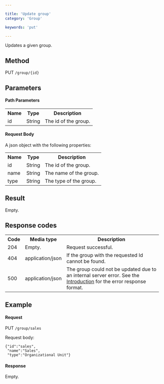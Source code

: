 ```yaml
---

title: 'Update group'
category: 'Group'

keywords: 'put'

---
```



Updates a given group.


Method
------

PUT `/group/{id}`


Parameters
----------

#### Path Parameters

<table class="table table-striped">
  <tr>
    <th>Name</th>
    <th>Type</th>
    <th>Description</th>
  </tr>
  <tr>
    <td>id</td>
    <td>String</td>
    <td>The id of the group.</td>
  </tr> 
</table>
  

#### Request Body

A json object with the following properties:

<table class="table table-striped">
  <tr>
    <th>Name</th>
    <th>Type</th>
    <th>Description</th>
  </tr>
  <tr>
    <td>id</td>
    <td>String</td>
    <td>The id of the group.</td>
  </tr>
  <tr>
    <td>name</td>
    <td>String</td>
    <td>The name of the group.</td>
  </tr>
  <tr>
    <td>type</td>
    <td>String</td>
    <td>The type of the group.</td>
  </tr> 
</table>


Result
------

Empty.

Response codes
--------------  

<table class="table table-striped">
  <tr>
    <th>Code</th>
    <th>Media type</th>
    <th>Description</th>
  </tr>
  <tr>
    <td>204</td>
    <td>Empty.</td>
    <td>Request successful.</td>
  </tr>
  <tr>
    <td>404</td>
    <td>application/json</td>
    <td>If the group with the requested Id cannot be found.</td>
  </tr>
  <tr>
    <td>500</td>
    <td>application/json</td>
    <td>The group could not be updated due to an internal server error. See the <a href="#overview-introduction">Introduction</a> for the error response format.</td>
  </tr>
</table>

Example
-------

#### Request

PUT `/group/sales`

Request body:

    {"id":"sales",
     "name":"Sales",
     "type":"Organizational Unit"}

#### Response

Empty.

